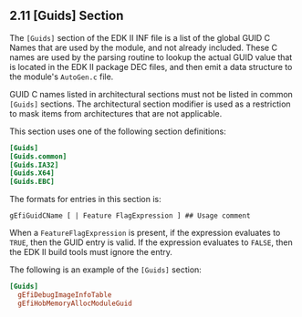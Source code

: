 <!--- @file
  2.11 [Guids] Section

  Copyright (c) 2007-2019, Intel Corporation. All rights reserved.<BR>

  Redistribution and use in source (original document form) and 'compiled'
  forms (converted to PDF, epub, HTML and other formats) with or without
  modification, are permitted provided that the following conditions are met:

  1) Redistributions of source code (original document form) must retain the
     above copyright notice, this list of conditions and the following
     disclaimer as the first lines of this file unmodified.

  2) Redistributions in compiled form (transformed to other DTDs, converted to
     PDF, epub, HTML and other formats) must reproduce the above copyright
     notice, this list of conditions and the following disclaimer in the
     documentation and/or other materials provided with the distribution.

  THIS DOCUMENTATION IS PROVIDED BY TIANOCORE PROJECT "AS IS" AND ANY EXPRESS OR
  IMPLIED WARRANTIES, INCLUDING, BUT NOT LIMITED TO, THE IMPLIED WARRANTIES OF
  MERCHANTABILITY AND FITNESS FOR A PARTICULAR PURPOSE ARE DISCLAIMED. IN NO
  EVENT SHALL TIANOCORE PROJECT  BE LIABLE FOR ANY DIRECT, INDIRECT, INCIDENTAL,
  SPECIAL, EXEMPLARY, OR CONSEQUENTIAL DAMAGES (INCLUDING, BUT NOT LIMITED TO,
  PROCUREMENT OF SUBSTITUTE GOODS OR SERVICES; LOSS OF USE, DATA, OR PROFITS;
  OR BUSINESS INTERRUPTION) HOWEVER CAUSED AND ON ANY THEORY OF LIABILITY,
  WHETHER IN CONTRACT, STRICT LIABILITY, OR TORT (INCLUDING NEGLIGENCE OR
  OTHERWISE) ARISING IN ANY WAY OUT OF THE USE OF THIS DOCUMENTATION, EVEN IF
  ADVISED OF THE POSSIBILITY OF SUCH DAMAGE.

-->

## 2.11 [Guids] Section

The `[Guids]` section of the EDK II INF file is a list of the global GUID C
Names that are used by the module, and not already included. These C names are
used by the parsing routine to lookup the actual GUID value that is located in
the EDK II package DEC files, and then emit a data structure to the module's
`AutoGen.c` file.

GUID C names listed in architectural sections must not be listed in common
`[Guids]` sections. The architectural section modifier is used as a restriction
to mask items from architectures that are not applicable.

This section uses one of the following section definitions:

```ini
[Guids]
[Guids.common]
[Guids.IA32]
[Guids.X64]
[Guids.EBC]
```

The formats for entries in this section is:

`gEfiGuidCName [ | Feature FlagExpression ] ## Usage comment`

When a `FeatureFlagExpression` is present, if the expression evaluates to
`TRUE`, then the GUID entry is valid. If the expression evaluates to `FALSE`,
then the EDK II build tools must ignore the entry.

The following is an example of the `[Guids]` section:

```ini
[Guids]
  gEfiDebugImageInfoTable
  gEfiHobMemoryAllocModuleGuid
```
